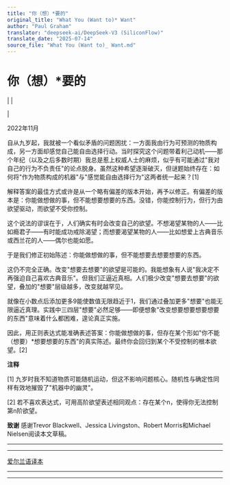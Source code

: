 ```yaml
---
title: "你（想）*要的"
original_title: "What You (Want to)* Want"
author: "Paul Graham"
translator: "deepseek-ai/DeepSeek-V3 (SiliconFlow)"
translate_date: "2025-07-14"
source_file: "What You (Want to)_ Want.md"
---
```


# 你（想）*要的

| | [](index.html)  

|  

2022年11月  

自从九岁起，我就被一个看似矛盾的问题困扰：一方面我由行为可预测的物质构成，另一方面却感觉自己能自由选择行动。当时探究这个问题带着利己动机——那个年纪（以及之后多数时期）我总是惹上权威人士的麻烦，似乎有可能通过"我对自己的行为不负责任"的论点脱身。虽然这种希望逐渐破灭，但谜题始终存在：如何将"作为物质构成的机器"与"感觉能自由选择行为"这两者统一起来？[1]  

解释答案的最佳方式或许是从一个略有偏差的版本开始，再予以修正。有偏差的版本是：你能做想做的事，但不能想要想要的东西。没错，你能控制行为，但行为由欲望驱动，而欲望不受你控制。  

这个说法的谬误在于，人们确实有时会改变自己的欲望。不想渴望某物的人——比如瘾君子——有时能成功戒除渴望；而想要渴望某物的人——比如想爱上古典音乐或西兰花的人——偶尔也能如愿。  

于是我们修正初始陈述：你能做想做的事，但不能想要去想要想要的东西。  

这仍不完全正确。改变"想要去想要"的欲望是可能的。我能想象有人说"我决定不再强迫自己喜欢古典音乐"。但我们正逼近真相。人们极少改变"想要去想要"的欲望，叠加的"想要"层级越多，改变就越罕见。  

就像在小数点后添加更多9能使数值无限趋近于1，我们通过叠加更多"想要"也能无限逼近真理。实践中三四层"想要"必然足够——即便想象"改变想要想要想要想要的东西"意味着什么都困难，遑论真正实施。  

因此，用正则表达式能准确表述答案：你能做想做的事，但存在某个形如"你不能（想要）*想要想要的东西"的真实陈述。最终你会回归到某个不受控制的根本欲望。[2]  

  

**注释**  

[1] 九岁时我不知道物质可能随机运动，但这不影响问题核心。随机性与确定性同样有效地摧毁了"机器中的幽灵"。  

[2] 若不喜欢表达式，可用高阶欲望表述相同观点：存在某个n，使得你无法控制第n阶欲望。  

  

**致谢** 感谢Trevor Blackwell、Jessica Livingston、Robert Morris和Michael Nielsen阅读本文草稿。  

---  

---  
[爱尔兰语译本](https://oisinthomasmorrin.com/2022/11/28/na-rudai-ata-fonn-ort-fonn-a-bheith-ort-a-dheanamh/)

***  
  
---
